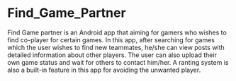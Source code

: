 # Find_Game_Partner

Find Game partner is an Android app that aiming for gamers who wishes to find co-player for certain games. In this app, after searching for games which the user wishes to find new teammates, he/she can view posts with detailed information about other players. The user can also upload their own game status and wait for others to contact him/her. A ranting system is also a built-in feature in this app for avoiding the unwanted player. 
